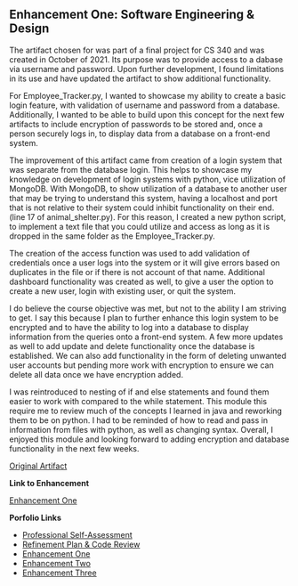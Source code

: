 ## Enhancement One: Software Engineering & Design

The artifact chosen for was part of a final project for CS 340 and was created in October of 2021. Its purpose was to provide access to a dabase via username and password.  Upon further development, I found limitations in its use and have updated the artifact to show additional functionality.

For Employee_Tracker.py, I wanted to showcase my ability to create a basic login feature, with validation of username and password from a database.  Additionally, I wanted to be able to build upon this concept for the next few artifacts to include encryption of passwords to be stored and, once a person securely logs in, to display data from a database on a front-end system.

The improvement of this artifact came from creation of a login system that was separate from the database login.  This helps to showcase my knowledge on development of login systems with python, vice utilization of MongoDB.  With MongoDB, to show utilization of a database to another user that may be trying to understand this system, having a localhost and port that is not relative to their system could inhibit functionality on their end. (line 17 of animal_shelter.py).  For this reason, I created a new python script, to implement a text file that you could utilize and access as long as it is dropped in the same folder as the Employee_Tracker.py.

The creation of the access function was used to add validation of credentials once a user logs into the system or it will give errors based on duplicates in the file or if there is not account of that name.  Additional dashboard functionality was created as well, to give a user the option to create a new user, login with existing user, or quit the system.

I do believe the course objective was met, but not to the ability I am striving to get.  I say this because I plan to further enhance this login system to be encrypted and to have the ability to log into a database to display information from the queries onto a front-end system.  A few more updates as well to add update and delete functionality once the database is established. We can also add functionality in the form of deleting unwanted user accounts but pending more work with encryption to ensure we can delete all data once we have encryption added.

I was reintroduced to nesting of if and else statements and found them easier to work with compared to the while statement.  This module this require me to review much of the concepts I learned in java and reworking them to be on python.  I had to be reminded of how to read and pass in information from files with python, as well as changing syntax.  Overall, I enjoyed this module and looking forward to adding encryption and database functionality in the next few weeks. 

[Original Artifact ](https://mikeariv.github.io/animal_shelter.py)

**Link to Enhancement**

[Enhancement One ](https://mikeariv.github.io/Employee_Tracker.py)

**Porfolio Links**<br>
* [Professional Self-Assessment](https://mikeariv.github.io/index.html)<br>
* [Refinement Plan & Code Review](https://mikeariv.github.io/CodeReview.html)<br>
* [Enhancement One](https://mikeariv.github.io/EnhancementOne.html)<br>
* [Enhancement Two](https://mikeariv.github.io/EnhancementTwo.html)<br>
* [Enhancement Three](https://mikeariv.github.io/EnhancementThree.html)
